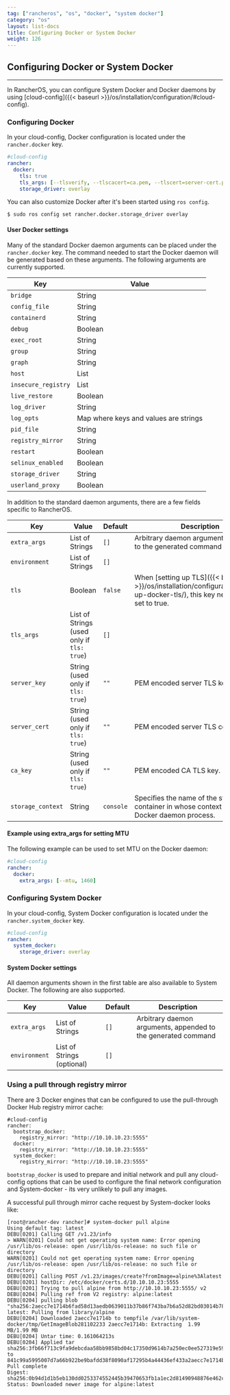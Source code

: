 ```yaml
---
tag: ["rancheros", "os", "docker", "system docker"]
category: "os"
layout: list-docs
title: Configuring Docker or System Docker
weight: 126
---
```


## Configuring Docker or System Docker
---

In RancherOS, you can configure System Docker and Docker daemons by using [cloud-config]({{< baseurl >}}/os/installation/configuration/#cloud-config).

### Configuring Docker

In your cloud-config, Docker configuration is located under the `rancher.docker` key.

```yaml
#cloud-config
rancher:
  docker:
    tls: true
    tls_args: [--tlsverify, --tlscacert=ca.pem, --tlscert=server-cert.pem, --tlskey=server-key.pem, '-H=0.0.0.0:2376']
    storage_driver: overlay
```

You can also customize Docker after it's been started using `ros config`.

```
$ sudo ros config set rancher.docker.storage_driver overlay
```

#### User Docker settings

Many of the standard Docker daemon arguments can be placed under the `rancher.docker` key. The command needed to start the Docker daemon will be generated based on these arguments. The following arguments are currently supported.

Key | Value
---|---
`bridge` | String
`config_file` | String
`containerd` | String
`debug` | Boolean
`exec_root` | String
`group` | String
`graph` | String
`host` | List
`insecure_registry` | List
`live_restore` | Boolean
`log_driver` | String
`log_opts` | Map where keys and values are strings
`pid_file` | String
`registry_mirror` | String
`restart` | Boolean
`selinux_enabled` | Boolean
`storage_driver` | String
`userland_proxy` | Boolean

In addition to the standard daemon arguments, there are a few fields specific to RancherOS.

Key | Value | Default | Description
---|---|---| ---
`extra_args` | List of Strings | `[]` | Arbitrary daemon arguments, appended to the generated command
`environment` | List of Strings | `[]` |
`tls` | Boolean | `false` | When [setting up TLS]({{< baseurl >}}/os/installation/configuration/setting-up-docker-tls/), this key needs to be set to true.
`tls_args` | List of Strings (used only if `tls: true`) | `[]` |
`server_key` | String (used only if `tls: true`)| `""` | PEM encoded server TLS key.
`server_cert` | String (used only if `tls: true`) | `""` | PEM encoded server TLS certificate.
`ca_key` | String (used only if `tls: true`) | `""` | PEM encoded CA TLS key.
`storage_context` | String | `console` | Specifies the name of the system container in whose context to run the Docker daemon process.

#### Example using extra_args for setting MTU

The following example can be used to set MTU on the Docker daemon:

```yaml
#cloud-config
rancher:
  docker:
    extra_args: [--mtu, 1460]
```

### Configuring System Docker

In your cloud-config, System Docker configuration is located under the `rancher.system_docker` key.

```yaml
#cloud-config
rancher:
  system_docker:
    storage_driver: overlay
```

#### System Docker settings

All daemon arguments shown in the first table are also available to System Docker. The following are also supported.

Key | Value | Default | Description
---|---|---| ---
`extra_args` | List of Strings | `[]` | Arbitrary daemon arguments, appended to the generated command
`environment` | List of Strings (optional) | `[]` |

### Using a pull through registry mirror

There are 3 Docker engines that can be configured to use the pull-through Docker Hub registry mirror cache:

```
#cloud-config
rancher:
  bootstrap_docker:
    registry_mirror: "http://10.10.10.23:5555"
  docker:
    registry_mirror: "http://10.10.10.23:5555"
  system_docker:
    registry_mirror: "http://10.10.10.23:5555"
```

`bootstrap_docker` is used to prepare and initial network and pull any cloud-config options that can be used to configure the final network configuration and System-docker - its very unlikely to pull any images.

A successful pull through mirror cache request by System-docker looks like:

```
[root@rancher-dev rancher]# system-docker pull alpine
Using default tag: latest
DEBU[0201] Calling GET /v1.23/info
> WARN[0201] Could not get operating system name: Error opening /usr/lib/os-release: open /usr/lib/os-release: no such file or directory
WARN[0201] Could not get operating system name: Error opening /usr/lib/os-release: open /usr/lib/os-release: no such file or directory
DEBU[0201] Calling POST /v1.23/images/create?fromImage=alpine%3Alatest
DEBU[0201] hostDir: /etc/docker/certs.d/10.10.10.23:5555
DEBU[0201] Trying to pull alpine from http://10.10.10.23:5555/ v2
DEBU[0204] Pulling ref from V2 registry: alpine:latest
DEBU[0204] pulling blob "sha256:2aecc7e1714b6fad58d13aedb0639011b37b86f743ba7b6a52d82bd03014b78e" latest: Pulling from library/alpine
DEBU[0204] Downloaded 2aecc7e1714b to tempfile /var/lib/system-docker/tmp/GetImageBlob281102233 2aecc7e1714b: Extracting  1.99 MB/1.99 MB
DEBU[0204] Untar time: 0.161064213s
DEBU[0204] Applied tar sha256:3fb66f713c9fa9debcdaa58bb9858bd04c17350d9614b7a250ec0ee527319e59 to 841c99a5995007d7a66b922be9bafdd38f8090af17295b4a44436ef433a2aecc7e1714b: Pull complete
Digest: sha256:0b94d1d1b5eb130dd0253374552445b39470653fb1a1ec2d81490948876e462c
Status: Downloaded newer image for alpine:latest
```

